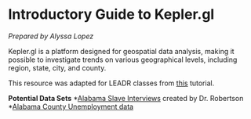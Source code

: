 # Introductory Guide to Kepler.gl
_Prepared by Alyssa Lopez_

Kepler.gl is a platform designed for geospatial data analysis, making it possible to investigate trends on various geographical levels, including region, state, city, and county.

This resource was adapted for LEADR classes from [this](http://drstephenrobertson.com/blog-post/teaching-digital-mapping-with-kepler-gl/) tutorial.

**Potential Data Sets**
*[Alabama Slave Interviews](http://drstephenrobertson.com/blog-post/teaching-digital-mapping-with-kepler-gl/) created by Dr. Robertson    
*[Alabama County Unemployment data](https://github.com/leadr-msu/kepler-gl/blob/master/AL-countyunemployment.geojson)
